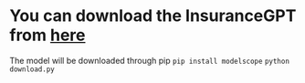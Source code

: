 # You can download the InsuranceGPT from [here](<https://modelscope.cn/models/TobyYang7/InsuranceGPT/summary>)

The model will be downloaded through pip 
`pip install modelscope`
`python download.py `
